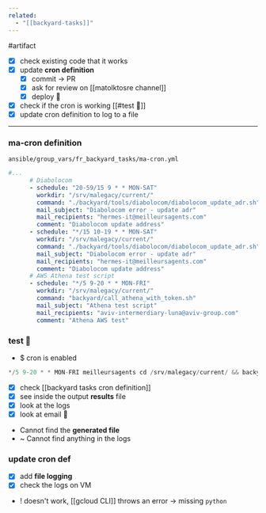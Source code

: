 ```yaml
---
related:
  - "[[backyard-tasks]]"
---
```

#artifact 
- [x] check existing code that it works
- [x] update **cron definition**
	- [x] commit -> PR
	- [x] ask for review on [[matolktosre channel]]
	- [x] deploy 🚀
- [x] check if the cron is working [[#test 🧪]]
- [x] update cron definition to log to a file
---
### ma-cron definition

`ansible/group_vars/fr_backyard_tasks/ma-cron.yml`
```yaml
#...
      # Diabolocom
      - schedule: "20-59/15 9 * * MON-SAT"
        workdir: "/srv/malegacy/current/"
        command: "./backyard/tools/diabolocom/diabolocom_update_adr.sh"
        mail_subject: "Diabolocom error - update adr"
        mail_recipients: "hermes-it@meilleursagents.com"
        comment: "Diabolocom update address"
      - schedule: "*/15 10-19 * * MON-SAT"
        workdir: "/srv/malegacy/current/"
        command: "./backyard/tools/diabolocom/diabolocom_update_adr.sh"
        mail_subject: "Diabolocom error - update adr"
        mail_recipients: "hermes-it@meilleursagents.com"
        comment: "Diabolocom update address"
      # AWS Athena test script
      - schedule: "*/5 9-20 * * MON-FRI"
        workdir: "/srv/malegacy/current/"
        command: "backyard/call_athena_with_token.sh"
        mail_subject: "Athena test script"
        mail_recipients: "aviv-intermerdiary-luna@aviv-group.com"
        comment: "Athena AWS test"
```

### test 🧪
- $ cron is enabled
```c
*/5 9-20 * * MON-FRI meilleursagents cd /srv/malegacy/current/ && backyard/call_athena_with_token.sh  2>&1 | mail -E -s 'Athena test script' aviv-intermerdiary-luna@aviv-group.com
```

- [x] check [[backyard tasks cron definition]]
- [x] see inside the output **results** file
- [x] look at the logs
- [x] look at email 📧

- Cannot find the **generated file**
- ~ Cannot find anything in the logs

### update cron def
- [x] add **file logging**
- [x] check the logs on VM

- ! doesn't work, [[gcloud CLI]] throws an error -> missing `python`
